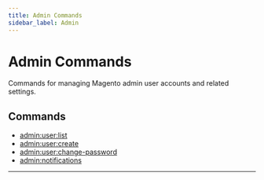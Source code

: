 ```yaml
---
title: Admin Commands
sidebar_label: Admin
---
```


# Admin Commands

Commands for managing Magento admin user accounts and related settings.

## Commands

- [admin:user:list](./admin-user-list.md)
- [admin:user:create](./admin-user-create.md)
- [admin:user:change-password](./admin-user-change-password.md)
- [admin:notifications](./admin-notifications.md)
---
